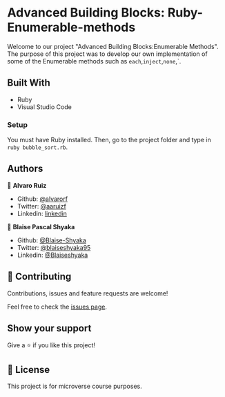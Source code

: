 # Advanced Building Blocks: Ruby-Enumerable-methods

Welcome to our project "Advanced Building Blocks:Enumerable Methods". The purpose of this project was to develop our own implementation of some of the Enumerable methods such as `each`,`inject`,`none`,`.

## Built With

- Ruby
- Visual Studio Code

### Setup

You must have Ruby installed. Then, go to the project folder and type in `ruby bubble_sort.rb`.

## Authors

👤 **Alvaro Ruiz**

- Github: [@alvarorf](https://github.com/alvarorf)
- Twitter: [@aaruizf](https://twitter.com/aaruizf)
- Linkedin: [linkedin](https://www.linkedin.com/in/alvaro-r-22810915a/)

👤 **Blaise Pascal Shyaka**

- Github: [@Blaise-Shyaka](https://github.com/Blaise-Shyaka)
- Twitter: [@blaiseshyaka95](https://twitter.com/blaiseshyaka95)
- Linkedin: [@Blaiseshyaka](https://www.linkedin.com/blaise-pascal-shyaka-b1340b111/)

## 🤝 Contributing

Contributions, issues and feature requests are welcome!

Feel free to check the [issues page](issues/).

## Show your support

Give a ⭐️ if you like this project!


## 📝 License

This project is for microverse course purposes.
